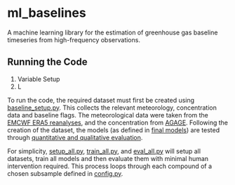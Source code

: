 # ml_baselines
A machine learning library for the estimation of greenhouse gas baseline timeseries from high-frequency observations.

## Running the Code
1. Variable Setup
2. L

To run the code, the required dataset must first be created using [baseline_setup.py](https://github.com/kgerrand/ml_baselines/blob/main/setup/baselines_setup.py). This collects the relevant meteorology, concentration data and baseline flags. 
The meteorological data were taken from the [EMCWF ERA5 reanalyses](https://cds.climate.copernicus.eu/#!/search?text=ERA5&type=dataset&keywords=((%20%22Product%20type:%20Reanalysis%22%20)%20AND%20(%20%22Variable%20domain:%20Atmosphere%20(surface)%22%20)%20AND%20(%20%22Spatial%20coverage:%20Global%22%20)%20AND%20(%20%22Temporal%20coverage:%20Past%22%20)%20AND%20(%20%22Provider:%20Copernicus%20C3S%22%20))), and the concentration from [AGAGE](https://www-air.larc.nasa.gov/missions/agage/data/version-history/20250123).
Following the creation of the dataset, the models (as defined in [final models](https://github.com/kgerrand/ml_baselines/tree/main/models/model_files)) are tested through [quantitative and qualitative evaluation](https://github.com/kgerrand/ml_baselines/blob/main/model_eval/model_eval.py). 

For simplicity, [setup_all.py](https://github.com/kgerrand/ml_baselines/blob/main/setup/setup_all.py), [train_all.py](https://github.com/kgerrand/ml_baselines/blob/main/model_train/train_all.py), and [eval_all.py](https://github.com/kgerrand/ml_baselines/blob/main/model_eval/eval_all.py) will setup all datasets, train all models and then evaluate them with minimal human intervention required. This process loops through each compound of a chosen subsample defined in [config.py](https://github.com/kgerrand/ml_baselines/blob/main/config.py).